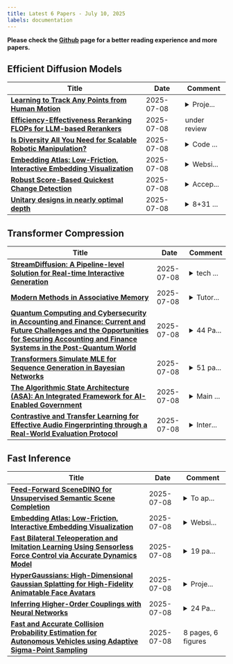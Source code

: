 ```yaml
---
title: Latest 6 Papers - July 10, 2025
labels: documentation
---
```

**Please check the [Github](https://github.com/zezhishao/MTS_Daily_ArXiv) page for a better reading experience and more papers.**

## Efficient Diffusion Models
| **Title** | **Date** | **Comment** |
| --- | --- | --- |
| **[Learning to Track Any Points from Human Motion](http://arxiv.org/abs/2507.06233v1)** | 2025-07-08 | <details><summary>Proje...</summary><p>Project Page: https://cvlab-kaist.github.io/AnthroTAP/</p></details> |
| **[Efficiency-Effectiveness Reranking FLOPs for LLM-based Rerankers](http://arxiv.org/abs/2507.06223v1)** | 2025-07-08 | under review |
| **[Is Diversity All You Need for Scalable Robotic Manipulation?](http://arxiv.org/abs/2507.06219v1)** | 2025-07-08 | <details><summary>Code ...</summary><p>Code is available at https://github.com/OpenDriveLab/AgiBot-World</p></details> |
| **[Embedding Atlas: Low-Friction, Interactive Embedding Visualization](http://arxiv.org/abs/2505.06386v2)** | 2025-07-08 | <details><summary>Websi...</summary><p>Website: https://apple.github.io/embedding-atlas/</p></details> |
| **[Robust Score-Based Quickest Change Detection](http://arxiv.org/abs/2407.11094v4)** | 2025-07-08 | <details><summary>Accep...</summary><p>Accepted manuscript. Published in IEEE Transactions on Information Theory. arXiv admin note: text overlap with arXiv:2306.05091</p></details> |
| **[Unitary designs in nearly optimal depth](http://arxiv.org/abs/2507.06216v1)** | 2025-07-08 | <details><summary>8+31 ...</summary><p>8+31 pages, 3+1 figures</p></details> |

## Transformer Compression
| **Title** | **Date** | **Comment** |
| --- | --- | --- |
| **[StreamDiffusion: A Pipeline-level Solution for Real-time Interactive Generation](http://arxiv.org/abs/2312.12491v2)** | 2025-07-08 | <details><summary>tech ...</summary><p>tech report, the code is available at https://github.com/cumulo-autumn/StreamDiffusion</p></details> |
| **[Modern Methods in Associative Memory](http://arxiv.org/abs/2507.06211v1)** | 2025-07-08 | <details><summary>Tutor...</summary><p>Tutorial at ICML 2025</p></details> |
| **[Quantum Computing and Cybersecurity in Accounting and Finance: Current and Future Challenges and the Opportunities for Securing Accounting and Finance Systems in the Post-Quantum World](http://arxiv.org/abs/2506.12096v2)** | 2025-07-08 | <details><summary>44 Pa...</summary><p>44 Pages, 2 Figures, 4 Tables, 1 Flow Diagram</p></details> |
| **[Transformers Simulate MLE for Sequence Generation in Bayesian Networks](http://arxiv.org/abs/2501.02547v2)** | 2025-07-08 | <details><summary>51 pa...</summary><p>51 pages, 17 figures, 5 tables</p></details> |
| **[The Algorithmic State Architecture (ASA): An Integrated Framework for AI-Enabled Government](http://arxiv.org/abs/2503.08725v3)** | 2025-07-08 | <details><summary>Main ...</summary><p>Main text: 25 pages, with references: 35 pages, 2 figures</p></details> |
| **[Contrastive and Transfer Learning for Effective Audio Fingerprinting through a Real-World Evaluation Protocol](http://arxiv.org/abs/2507.06070v1)** | 2025-07-08 | <details><summary>Inter...</summary><p>International Journal of Music Science, Technology and Art, 15 pages, 7 figures</p></details> |

## Fast Inference
| **Title** | **Date** | **Comment** |
| --- | --- | --- |
| **[Feed-Forward SceneDINO for Unsupervised Semantic Scene Completion](http://arxiv.org/abs/2507.06230v1)** | 2025-07-08 | <details><summary>To ap...</summary><p>To appear at ICCV 2025. Christoph Reich and Aleksandar Jevti\'c - both authors contributed equally. Code: https://github.com/tum-vision/scenedino Project page: https://visinf.github.io/scenedino</p></details> |
| **[Embedding Atlas: Low-Friction, Interactive Embedding Visualization](http://arxiv.org/abs/2505.06386v2)** | 2025-07-08 | <details><summary>Websi...</summary><p>Website: https://apple.github.io/embedding-atlas/</p></details> |
| **[Fast Bilateral Teleoperation and Imitation Learning Using Sensorless Force Control via Accurate Dynamics Model](http://arxiv.org/abs/2507.06174v1)** | 2025-07-08 | <details><summary>19 pa...</summary><p>19 pages, 8 figures, Submitted to CoRL 2025</p></details> |
| **[HyperGaussians: High-Dimensional Gaussian Splatting for High-Fidelity Animatable Face Avatars](http://arxiv.org/abs/2507.02803v2)** | 2025-07-08 | <details><summary>Proje...</summary><p>Project page: https://gserifi.github.io/HyperGaussians, Code: https://github.com/gserifi/HyperGaussians</p></details> |
| **[Inferring Higher-Order Couplings with Neural Networks](http://arxiv.org/abs/2501.06108v4)** | 2025-07-08 | <details><summary>24 Pa...</summary><p>24 Pages and 9 Figures</p></details> |
| **[Fast and Accurate Collision Probability Estimation for Autonomous Vehicles using Adaptive Sigma-Point Sampling](http://arxiv.org/abs/2507.06149v1)** | 2025-07-08 | 8 pages, 6 figures |

